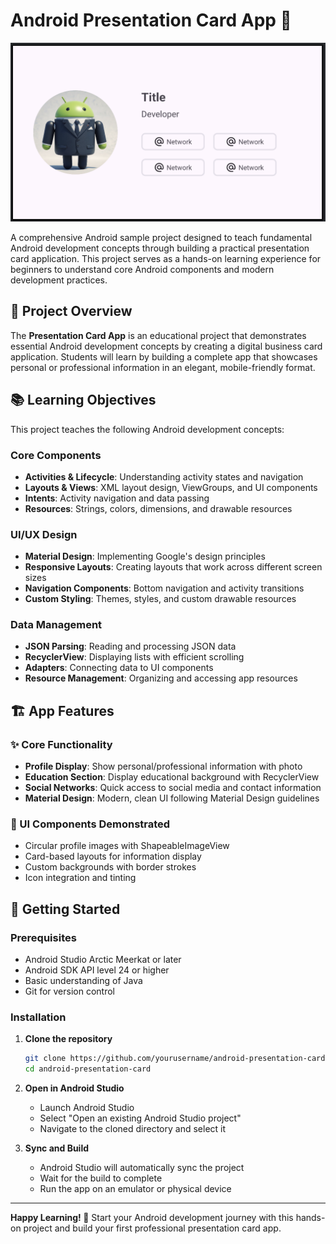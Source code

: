 # Android Presentation Card App 📱

![Presentation Card Banner](app/src/main/assets/readme_banner.png)

A comprehensive Android sample project designed to teach fundamental Android development concepts through building a practical presentation card application. This project serves as a hands-on learning experience for beginners to understand core Android components and modern development practices.

## 🎯 Project Overview

The **Presentation Card App** is an educational project that demonstrates essential Android development concepts by creating a digital business card application. Students will learn by building a complete app that showcases personal or professional information in an elegant, mobile-friendly format.

## 📚 Learning Objectives

This project teaches the following Android development concepts:

### Core Components
- **Activities & Lifecycle**: Understanding activity states and navigation
- **Layouts & Views**: XML layout design, ViewGroups, and UI components
- **Intents**: Activity navigation and data passing
- **Resources**: Strings, colors, dimensions, and drawable resources

### UI/UX Design
- **Material Design**: Implementing Google's design principles
- **Responsive Layouts**: Creating layouts that work across different screen sizes
- **Navigation Components**: Bottom navigation and activity transitions
- **Custom Styling**: Themes, styles, and custom drawable resources

### Data Management
- **JSON Parsing**: Reading and processing JSON data
- **RecyclerView**: Displaying lists with efficient scrolling
- **Adapters**: Connecting data to UI components
- **Resource Management**: Organizing and accessing app resources

## 🏗️ App Features

### ✨ Core Functionality
- **Profile Display**: Show personal/professional information with photo
- **Education Section**: Display educational background with RecyclerView
- **Social Networks**: Quick access to social media and contact information
- **Material Design**: Modern, clean UI following Material Design guidelines

### 🎨 UI Components Demonstrated
- Circular profile images with ShapeableImageView
- Card-based layouts for information display
- Custom backgrounds with border strokes
- Icon integration and tinting

## 🚀 Getting Started

### Prerequisites
- Android Studio Arctic Meerkat or later
- Android SDK API level 24 or higher
- Basic understanding of Java
- Git for version control

### Installation
1. **Clone the repository**
   ```bash
   git clone https://github.com/yourusername/android-presentation-card.git
   cd android-presentation-card
   ```

2. **Open in Android Studio**
   - Launch Android Studio
   - Select "Open an existing Android Studio project"
   - Navigate to the cloned directory and select it

3. **Sync and Build**
   - Android Studio will automatically sync the project
   - Wait for the build to complete
   - Run the app on an emulator or physical device

---

**Happy Learning! 🚀** Start your Android development journey with this hands-on project and build your first professional presentation card app.